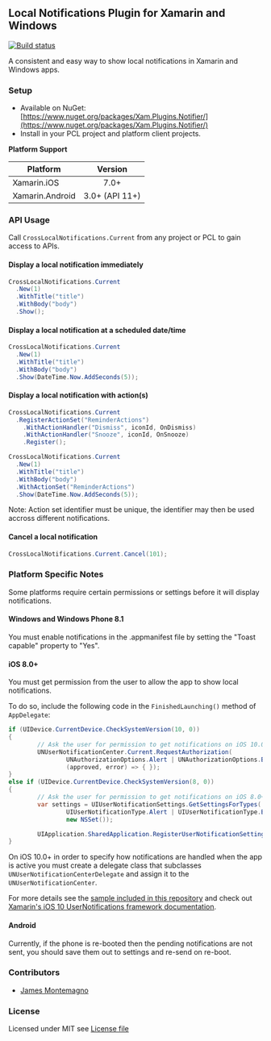 ## Local Notifications Plugin for Xamarin and Windows

[![Build status](https://ci.appveyor.com/api/projects/status/1sxj9hw8oyyf7q6r?svg=true)](https://ci.appveyor.com/project/dlbroadfoot/localnotificationsplugin)

A consistent and easy way to show local notifications in Xamarin and Windows apps.

### Setup
* Available on NuGet: [https://www.nuget.org/packages/Xam.Plugins.Notifier/](https://www.nuget.org/packages/Xam.Plugins.Notifier/)
* Install in your PCL project and platform client projects.

**Platform Support**

|Platform|Version|
| ------------------- | :------------------: |
|Xamarin.iOS|7.0+|
|Xamarin.Android|3.0+ (API 11+)|


### API Usage

Call `CrossLocalNotifications.Current` from any project or PCL to gain access to APIs.

#### Display a local notification immediately

```csharp
CrossLocalNotifications.Current
  .New(1)
  .WithTitle("title")
  .WithBody("body")
  .Show();
```

#### Display a local notification at a scheduled date/time

```csharp
CrossLocalNotifications.Current
  .New(1)
  .WithTitle("title")
  .WithBody("body")
  .Show(DateTime.Now.AddSeconds(5));
```


#### Display a local notification with action(s)

```csharp
CrossLocalNotifications.Current
  .RegisterActionSet("ReminderActions")
    .WithActionHandler("Dismiss", iconId, OnDismiss)
    .WithActionHandler("Snooze", iconId, OnSnooze)
    .Register();

CrossLocalNotifications.Current
  .New(1)
  .WithTitle("title")
  .WithBody("body")
  .WithActionSet("ReminderActions")
  .Show(DateTime.Now.AddSeconds(5));
```

Note: Action set identifier must be unique, the identifier may then be used accross different notifications.

#### Cancel a local notification

```csharp
CrossLocalNotifications.Current.Cancel(101);
```


### Platform Specific Notes

Some platforms require certain permissions or settings before it will display notifications.

#### Windows and Windows Phone 8.1
You must enable notifications in the .appmanifest file by setting the "Toast capable" property to "Yes".

#### iOS 8.0+ 
You must get permission from the user to allow the app to show local notifications.

To do so, include the following code in the `FinishedLaunching()` method of `AppDelegate`:

```csharp
if (UIDevice.CurrentDevice.CheckSystemVersion(10, 0))
{
        // Ask the user for permission to get notifications on iOS 10.0+
        UNUserNotificationCenter.Current.RequestAuthorization(
                UNAuthorizationOptions.Alert | UNAuthorizationOptions.Badge | UNAuthorizationOptions.Sound,
                (approved, error) => { });
}
else if (UIDevice.CurrentDevice.CheckSystemVersion(8, 0))
{
        // Ask the user for permission to get notifications on iOS 8.0+
        var settings = UIUserNotificationSettings.GetSettingsForTypes(
                UIUserNotificationType.Alert | UIUserNotificationType.Badge | UIUserNotificationType.Sound,
                new NSSet());

        UIApplication.SharedApplication.RegisterUserNotificationSettings(settings);
}
```

On iOS 10.0+ in order to specify how notifications are handled when the app is active you must create a delegate class 
that subclasses `UNUserNotificationCenterDelegate` and assign it to the `UNUserNotificationCenter`.

For more details see the [sample included in this repository](https://github.com/edsnider/LocalNotificationsPlugin/tree/master/samples/LocalNotificationsSample/LocalNotificationsSample.iOS) 
and check out [Xamarin's iOS 10 UserNotifications framework documentation](https://developer.xamarin.com/guides/ios/platform_features/introduction-to-ios10/user-notifications/).

#### Android
Currently, if the phone is re-booted then the pending notifications are not sent, you should save them out to settings and re-send on re-boot.

### Contributors

* [James Montemagno](https://github.com/jamesmontemagno)

### License

Licensed under MIT see [License file](https://github.com/edsnider/LocalNotificationsPlugin/blob/master/LICENSE)
